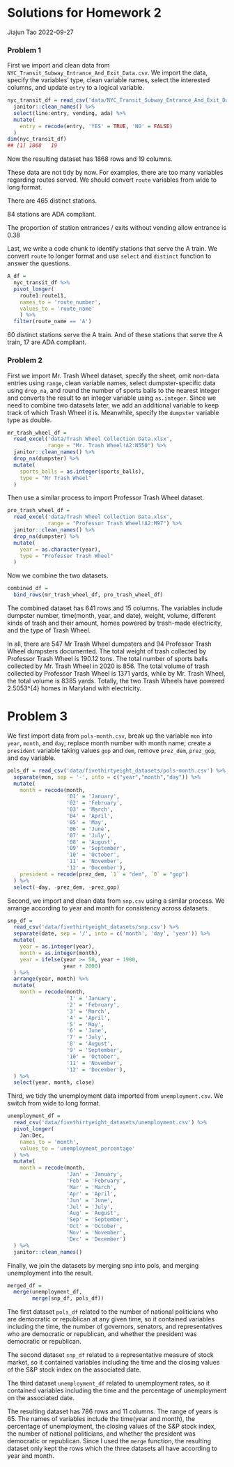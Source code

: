 Solutions for Homework 2
================
Jiajun Tao
2022-09-27

### Problem 1

First we import and clean data from
`NYC_Transit_Subway_Entrance_And_Exit_Data.csv`. We import the data,
specify the variables’ type, clean variable names, select the interested
columns, and update `entry` to a logical variable.

``` r
nyc_transit_df = read_csv('data/NYC_Transit_Subway_Entrance_And_Exit_Data.csv', col_types = cols(Route8 = "c", Route9 = "c", Route10 = "c", Route11 = "c")) %>% 
  janitor::clean_names() %>% 
  select(line:entry, vending, ada) %>% 
  mutate(
    entry = recode(entry, 'YES' = TRUE, 'NO' = FALSE)
  )
dim(nyc_transit_df)
## [1] 1868   19
```

Now the resulting dataset has 1868 rows and 19 columns.

These data are not tidy by now. For examples, there are too many
variables regarding routes served. We should convert `route` variables
from wide to long format.

There are 465 distinct stations.

84 stations are ADA compliant.

The proportion of station entrances / exits without vending allow
entrance is 0.38

Last, we write a code chunk to identify stations that serve the A train.
We convert `route` to longer format and use `select` and `distinct`
function to answer the questions.

``` r
A_df =
  nyc_transit_df %>% 
  pivot_longer(
    route1:route11,
    names_to = 'route_number',
    values_to = 'route_name'
    ) %>% 
  filter(route_name == 'A')
```

60 distinct stations serve the A train. And of these stations that serve
the A train, 17 are ADA compliant.

### Problem 2

First we import Mr. Trash Wheel dataset, specify the sheet, omit
non-data entries using `range`, clean variable names, select
dumpster-specific data using `drop_na`, and round the number of sports
balls to the nearest integer and converts the result to an integer
variable using `as.integer`. Since we need to combine two datasets
later, we add an additional variable to keep track of which Trash Wheel
it is. Meanwhile, specify the `dumpster` variable type as double.

``` r
mr_trash_wheel_df = 
  read_excel('data/Trash Wheel Collection Data.xlsx', 
             range = "Mr. Trash Wheel!A2:N550") %>% 
  janitor::clean_names() %>% 
  drop_na(dumpster) %>% 
  mutate(
    sports_balls = as.integer(sports_balls),
    type = "Mr Trash Wheel"
  )
```

Then use a similar process to import Professor Trash Wheel dataset.

``` r
pro_trash_wheel_df =
  read_excel('data/Trash Wheel Collection Data.xlsx',
             range = "Professor Trash Wheel!A2:M97") %>% 
  janitor::clean_names() %>% 
  drop_na(dumpster) %>% 
  mutate(
    year = as.character(year),
    type = "Professor Trash Wheel"
  )
```

Now we combine the two datasets.

``` r
combined_df = 
  bind_rows(mr_trash_wheel_df, pro_trash_wheel_df)
```

The combined dataset has 641 rows and 15 columns. The variables include
dumpster number, time(month, year, and date), weight, volume, different
kinds of trash and their amount, homes powered by trash-made
electricity, and the type of Trash Wheel.

In all, there are 547 Mr Trash Wheel dumpsters and 94 Professor Trash
Wheel dumpsters documented. The total weight of trash collected by
Professor Trash Wheel is 190.12 tons. The total number of sports balls
collected by Mr. Trash Wheel in 2020 is 856. The total volume of trash
collected by Professor Trash Wheel is 1371 yards, while by Mr. Trash
Wheel, the total volume is 8385 yards. Totally, the two Trash Wheels
have powered 2.5053^{4} homes in Maryland with electricity.

# Problem 3

We first import data from `pols-month.csv`, break up the variable `mon`
into `year`, `month`, and `day`; replace month number with month name;
create a `president` variable taking values `gop` and `dem`, remove
`prez_dem`, `prez_gop`, and `day` variable.

``` r
pols_df = read_csv('data/fivethirtyeight_datasets/pols-month.csv') %>% 
  separate(mon, sep = '-', into = c("year","month","day")) %>% 
  mutate(
    month = recode(month,
                   '01' = 'January',
                   '02' = 'February',
                   '03' = 'March',
                   '04' = 'April',
                   '05' = 'May',
                   '06' = 'June',
                   '07' = 'July',
                   '08' = 'August',
                   '09' = 'September',
                   '10' = 'October',
                   '11' = 'November',
                   '12' = 'December'),
    president = recode(prez_dem, `1` = "dem", `0` = "gop")
  ) %>% 
  select(-day, -prez_dem, -prez_gop)
```

Second, we import and clean data from `snp.csv` using a similar process.
We arrange according to year and month for consistency across datasets.

``` r
snp_df = 
  read_csv('data/fivethirtyeight_datasets/snp.csv') %>% 
  separate(date, sep = '/', into = c('month', 'day', 'year')) %>% 
  mutate(
    year = as.integer(year),
    month = as.integer(month),
    year = ifelse(year >= 50, year + 1900,
                  year + 2000)
  ) %>% 
  arrange(year, month) %>% 
  mutate(
    month = recode(month,
                   '1' = 'January',
                   '2' = 'February',
                   '3' = 'March',
                   '4' = 'April',
                   '5' = 'May',
                   '6' = 'June',
                   '7' = 'July',
                   '8' = 'August',
                   '9' = 'September',
                   '10' = 'October',
                   '11' = 'November',
                   '12' = 'December'),
  ) %>% 
  select(year, month, close)
```

Third, we tidy the unemployment data imported from `unemployment.csv`.
We switch from wide to long format.

``` r
unemployment_df = 
  read_csv('data/fivethirtyeight_datasets/unemployment.csv') %>% 
  pivot_longer(
    Jan:Dec,
    names_to = 'month',
    values_to = 'unemployment_percentage'
  ) %>% 
  mutate(
    month = recode(month,
                   'Jan' = 'January',
                   'Feb' = 'February',
                   'Mar' = 'March',
                   'Apr' = 'April',
                   'Jun' = 'June',
                   'Jul' = 'July',
                   'Aug' = 'August',
                   'Sep' = 'September',
                   'Oct' = 'October',
                   'Nov' = 'November',
                   'Dec' = 'December')
  ) %>% 
  janitor::clean_names()
```

Finally, we join the datasets by merging snp into pols, and merging
unemployment into the result.

``` r
merged_df = 
  merge(unemployment_df,
        merge(snp_df, pols_df))
```

The first dataset `pols_df` related to the number of national
politicians who are democratic or republican at any given time, so it
contained variables including the time, the number of governors,
senators, and representatives who are democratic or republican, and
whether the president was democratic or republican.

The second dataset `snp_df` related to a representative measure of stock
market, so it contained variables including the time and the closing
values of the S&P stock index on the associated date.

The third dataset `unemployment_df` related to unemployment rates, so it
contained variables including the time and the percentage of
unemployment on the associated date.

The resulting dataset has 786 rows and 11 columns. The range of years is
65. The names of variables include the time(year and month), the
percentage of unemployment, the closing values of the S&P stock index,
the number of national politicians, and whether the president was
democratic or republican. Since I used the `merge` function, the
resulting dataset only kept the rows which the three datasets all have
according to year and month.

